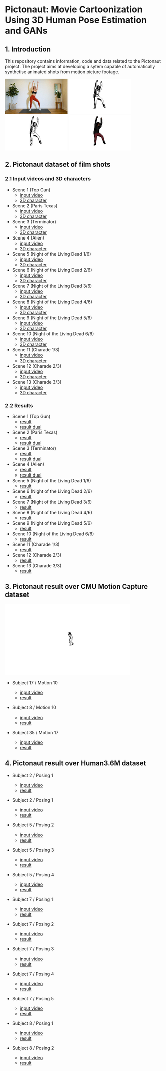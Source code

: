 # Pictonaut: Movie Cartoonization Using 3D Human Pose Estimation and GANs

## 1. Introduction

This repository contains information, code and data related to the Pictonaut project. The project aims at developing a sytem capable of  automatically synthetise animated shots from motion picture footage. 

<!--![](/data/test1/result_dual.gif)-->

<p float="left">
  <img src="img/output.gif" width="200" />
  <img src="img/tiktok2_shae_burns.gif" width="200" />
  <img src="img/tiktok2_shae_bw.gif" width="200" /> 
  <img src="img/tiktok2_shae_col.gif" width="200" />
</p>




<!--
## 2 Acknowledgements

If you find this repository useful for your research, please cite the original publication:

	TODO


## 2 Preliminar tests

- Scene 1 
	- [input video](/data/topgun/footage.mp4?raw=true)
	- [3D character](/data/topgun/obj)
-->

## 2. Pictonaut dataset of film shots

### 2.1 Input videos and 3D characters

- Scene 1 (Top Gun)
	- [input video](/data/topgun/footage.mp4?raw=true)
	- [3D character](/data/topgun/obj)
- Scene 2 (Paris Texas)
	- [input video](/data/paristexas/footage.mp4?raw=true)
	- [3D character](/data/paristexas/obj)
- Scene 3 (Terminator)
	- [input video](/data/terminator/footage.mp4?raw=true)
	- [3D character](/data/terminator/obj)
- Scene 4 (Alien)
	- [input video](/data/alien/footage.mp4?raw=true)
	- [3D character](/data/alien/obj)
- Scene 5 (Night of the Living Dead 1/6)
	- [input video](/data/night1/footage.mp4?raw=true)
	- [3D character](/data/night1/obj)
- Scene 6 (Night of the Living Dead 2/6)
	- [input video](/data/night2/footage.mp4?raw=true)
	- [3D character](/data/night2/obj)
- Scene 7 (Night of the Living Dead 3/6)
	- [input video](/data/night3/footage.mp4?raw=true)
	- [3D character](/data/night3/obj)
- Scene 8 (Night of the Living Dead 4/6)
	- [input video](/data/night4/footage.mp4?raw=true)
	- [3D character](/data/night4/obj)
- Scene 9 (Night of the Living Dead 5/6)
	- [input video](/data/night5/footage.mp4?raw=true)
	- [3D character](/data/night5/obj)
- Scene 10 (Night of the Living Dead 6/6)
	- [input video](/data/night6/footage.mp4?raw=true)
	- [3D character](/data/night6/obj)
- Scene 11 (Charade 1/3)
	- [input video](/data/charade1/footage.mp4?raw=true)
	- [3D character](/data/charade1/obj)
- Scene 12 (Charade 2/3)
	- [input video](/data/charade2/footage.mp4?raw=true)
	- [3D character](/data/charade2/obj)
- Scene 13 (Charade 3/3)
	- [input video](/data/charade3/footage.mp4?raw=true)
	- [3D character](/data/charade3/obj)

### 2.2 Results

- Scene 1 (Top Gun)
	- [result](/data/topgun/result.mp4?raw=true)
	- [result dual](/data/topgun/result_dual.mp4?raw=true)
- Scene 2 (Paris Texas)
	- [result](/data/paristexas/result.mp4?raw=true)
	- [result dual](/data/paristexas/result_dual.mp4?raw=true)
- Scene 3 (Terminator)
	- [result](/data/terminator/result.mp4?raw=true)
	- [result dual](/data/terminator/result_dual.mp4?raw=true)
- Scene 4 (Alien)
	- [result](/data/alien/result_dual.mp4?raw=true)
	- [result dual](/data/alien/result.mp4?raw=true)
- Scene 5 (Night of the Living Dead 1/6)
	- [result](/data/night1/result.mp4?raw=true)
- Scene 6 (Night of the Living Dead 2/6)
	- [result](/data/night2/result.mp4?raw=true)
- Scene 7 (Night of the Living Dead 3/6)
	- [result](/data/night3/result.mp4?raw=true)
- Scene 8 (Night of the Living Dead 4/6)
	- [result](/data/night4/result.mp4?raw=true)
- Scene 9 (Night of the Living Dead 5/6)
	- [result](/data/night5/result.mp4?raw=true)
- Scene 10 (Night of the Living Dead 6/6)
	- [result](/data/night6/result.mp4?raw=true)
- Scene 11 (Charade 1/3)
	- [result](/data/charade1/result.mp4?raw=true)
- Scene 12 (Charade 2/3)
	- [result](/data/charade2/result.mp4?raw=true)
- Scene 13 (Charade 3/3)
	- [result](/data/charade3/result.mp4?raw=true)

## 3. Pictonaut result over CMU Motion Capture dataset

<p float="center">
  <img src="/data/cmu_17_10/result.gif" width="400" />
</p>

- Subject 17 / Motion 10
	- [input video](/data/cmu_17_10/footage.mp4?raw=true)
	- [result](/data/cmu_17_10/result.mp4?raw=true)


- Subject 8 / Motion 10
	- [input video](/data/cmu_08_10/footage.mp4?raw=true)
	- [result](/data/cmu_08_10/result.mp4?raw=true)

- Subject 35 / Motion 17
	- [input video](/data/cmu_35_17/footage.mp4?raw=true)
	- [result](/data/cmu_35_17/result.mp4?raw=true)

## 4. Pictonaut result over Human3.6M dataset

- Subject 2 / Posing 1
	- [input video](/data/h36m_s2_1/footage.mp4?raw=true)
	- [result](/data/h36m_s2_1/result.mp4?raw=true)

- Subject 2 / Posing 1
	- [input video](/data/h36m_s2_2/footage.mp4?raw=true)
	- [result](/data/h36m_s2_2/result.mp4?raw=true)

- Subject 5 / Posing 2
	- [input video](/data/h36m_s5_1/footage.mp4?raw=true)
	- [result](/data/h36m_s5_1/result.mp4?raw=true)

- Subject 5 / Posing 3
	- [input video](/data/h36m_s5_2/footage.mp4?raw=true)
	- [result](/data/h36m_s5_2/result.mp4?raw=true)

- Subject 5 / Posing 4
	- [input video](/data/h36m_s5_3/footage.mp4?raw=true)
	- [result](/data/h36m_s5_3/result.mp4?raw=true)

- Subject 7 / Posing 1
	- [input video](/data/h36m_s7_1/footage.mp4?raw=true)
	- [result](/data/h36m_s7_1/result.mp4?raw=true)

- Subject 7 / Posing 2
	- [input video](/data/h36m_s7_2/footage.mp4?raw=true)
	- [result](/data/h36m_s7_2/result.mp4?raw=true)

- Subject 7 / Posing 3
	- [input video](/data/h36m_s7_3/footage.mp4?raw=true)
	- [result](/data/h36m_s7_3/result.mp4?raw=true)

- Subject 7 / Posing 4
	- [input video](/data/h36m_s7_4/footage.mp4?raw=true)
	- [result](/data/h36m_s7_4/result.mp4?raw=true)

- Subject 7 / Posing 5
	- [input video](/data/h36m_s7_5/footage.mp4?raw=true)
	- [result](/data/h36m_s7_5/result.mp4?raw=true)

- Subject 8 / Posing 1
	- [input video](/data/h36m_s8_1/footage.mp4?raw=true)
	- [result](/data/h36m_s8_1/result.mp4?raw=true)

- Subject 8 / Posing 2
	- [input video](/data/h36m_s8_2/footage.mp4?raw=true)
	- [result](/data/h36m_s8_2/result.mp4?raw=true)


